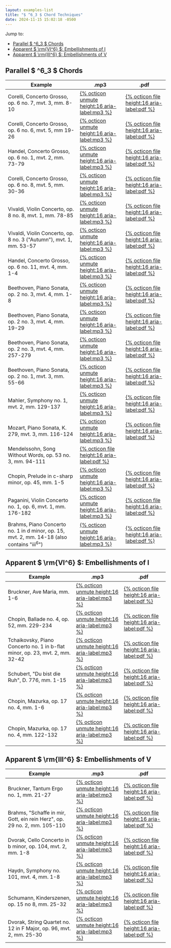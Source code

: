 ```yaml
---
layout: examples-list
title: "$ ^6_3 $ Chord Techniques"
date: 2024-11-15 15:02:18 -0500
---
```


Jump to:

-   [Parallel $ ^6_3 $ Chords](#parallel--6_3--chords)
-   [Apparent $ \\rm{VI^6} $: Embellishments of I](#apparent--rmvi6--embellishments-of-i)
-   [Apparent $ \\rm{III^6} $: Embellishments of V](#apparent--rmiii6--embellishments-of-v)

## Parallel $ ^6_3 $ Chords

<table class="tablesaw tablesaw-stack" data-tablesaw-mode="stack">
  <thead>
    <tr>
      <th>Example</th>
      <th>.mp3</th>
      <th>.pdf</th>
    </tr>
  </thead>
  <tbody>
    <tr>
      <td>Corelli, Concerto Grosso, op. 6 no. 7, mvt. 3, mm. 8-10</td>
      <td><a href="13-63-chord-tech/FIa.mp3">{% octicon unmute height:16 aria-label:mp3 %}</a></td>
      <td><a href="13-63-chord-tech/FIa.pdf">{% octicon file height:16 aria-label:pdf %}</a></td>
    </tr>
    <tr>
      <td>Corelli, Concerto Grosso, op. 6 no. 6, mvt. 5, mm 19-26</td>
      <td><a href="13-63-chord-tech/FIb.mp3">{% octicon unmute height:16 aria-label:mp3 %}</a></td>
      <td><a href="13-63-chord-tech/FIb.pdf">{% octicon file height:16 aria-label:pdf %}</a></td>
    </tr>
    <tr>
      <td>Handel, Concerto Grosso, op. 6 no. 1, mvt. 2, mm. 73-79</td>
      <td><a href="13-63-chord-tech/FIc.mp3">{% octicon unmute height:16 aria-label:mp3 %}</a></td>
      <td><a href="13-63-chord-tech/FIc.pdf">{% octicon file height:16 aria-label:pdf %}</a></td>
    </tr>
    <tr>
      <td>Corelli, Concerto Grosso, op. 6 no. 8, mvt. 5, mm. 30-36</td>
      <td><a href="13-63-chord-tech/FIe.mp3">{% octicon unmute height:16 aria-label:mp3 %}</a></td>
      <td><a href="13-63-chord-tech/FIe.pdf">{% octicon file height:16 aria-label:pdf %}</a></td>
    </tr>
    <tr>
      <td>Vivaldi, Violin Concerto, op. 8 no. 8, mvt. 1, mm. 78-85</td>
      <td><a href="13-63-chord-tech/FIf.mp3">{% octicon unmute height:16 aria-label:mp3 %}</a></td>
      <td><a href="13-63-chord-tech/FIf.pdf">{% octicon file height:16 aria-label:pdf %}</a></td>
    </tr>
    <tr>
      <td>Vivaldi, Violin Concerto, op. 8 no. 3 (&quot;Autumn&quot;), mvt. 1, mm. 53-57</td>
      <td><a href="13-63-chord-tech/FIg.mp3">{% octicon unmute height:16 aria-label:mp3 %}</a></td>
      <td><a href="13-63-chord-tech/FIg.pdf">{% octicon file height:16 aria-label:pdf %}</a></td>
    </tr>
    <tr>
      <td>Handel, Concerto Grosso, op. 6 no. 11, mvt. 4, mm. 1-4</td>
      <td><a href="13-63-chord-tech/FIh.mp3">{% octicon unmute height:16 aria-label:mp3 %}</a></td>
      <td><a href="13-63-chord-tech/FIh.pdf">{% octicon file height:16 aria-label:pdf %}</a></td>
    </tr>
    <tr>
      <td>Beethoven, Piano Sonata, op. 2 no. 3, mvt. 4, mm. 1-8</td>
      <td><a href="13-63-chord-tech/FIi.mp3">{% octicon unmute height:16 aria-label:mp3 %}</a></td>
      <td><a href="13-63-chord-tech/FIi.pdf">{% octicon file height:16 aria-label:pdf %}</a></td>
    </tr>
    <tr>
      <td>Beethoven, Piano Sonata, op. 2 no. 3, mvt. 4, mm. 19-29</td>
      <td><a href="13-63-chord-tech/FIj.mp3">{% octicon unmute height:16 aria-label:mp3 %}</a></td>
      <td><a href="13-63-chord-tech/FIj.pdf">{% octicon file height:16 aria-label:pdf %}</a></td>
    </tr>
    <tr>
      <td>Beethoven, Piano Sonata, op. 2 no. 3, mvt. 4, mm. 257-279</td>
      <td><a href="13-63-chord-tech/FIk.mp3">{% octicon unmute height:16 aria-label:mp3 %}</a></td>
      <td><a href="13-63-chord-tech/FIk.pdf">{% octicon file height:16 aria-label:pdf %}</a></td>
    </tr>
    <tr>
      <td>Beethoven, Piano Sonata, op. 2 no. 1, mvt. 3, mm. 55-66</td>
      <td><a href="13-63-chord-tech/FIl.mp3">{% octicon unmute height:16 aria-label:mp3 %}</a></td>
      <td><a href="13-63-chord-tech/FIl.pdf">{% octicon file height:16 aria-label:pdf %}</a></td>
    </tr>
    <tr>
      <td>Mahler, Symphony no. 1, mvt. 2, mm. 129-137</td>
      <td><a href="13-63-chord-tech/FIm.mp3">{% octicon unmute height:16 aria-label:mp3 %}</a></td>
      <td><a href="13-63-chord-tech/FIm.pdf">{% octicon file height:16 aria-label:pdf %}</a></td>
    </tr>
    <tr>
      <td>Mozart, Piano Sonata, K. 279, mvt. 3, mm. 116-124</td>
      <td><a href="13-63-chord-tech/FIn.mp3">{% octicon unmute height:16 aria-label:mp3 %}</a></td>
      <td><a href="13-63-chord-tech/FIn.pdf">{% octicon file height:16 aria-label:pdf %}</a></td>
    </tr>
    <tr>
      <td>Mendelssohn, Song Without Words, op. 53 no. 3, mm. 94-111</td>
      <td><a href="13-63-chord-tech/FIp.pdf">{% octicon file height:16 aria-label:pdf %}</a></td>
      <td></td>
    </tr>
    <tr>
      <td>Chopin, Prelude in c-sharp minor, op. 45, mm. 1-5</td>
      <td><a href="13-63-chord-tech/FIr.mp3">{% octicon unmute height:16 aria-label:mp3 %}</a></td>
      <td><a href="13-63-chord-tech/ FIr.pdf">{% octicon file height:16 aria-label:pdf %}</a></td>
    </tr>
    <tr>
      <td>Paganini, Violin Concerto no. 1, op. 6, mvt. 1, mm. 176-182</td>
      <td><a href="13-63-chord-tech/FIs.mp3">{% octicon unmute height:16 aria-label:mp3 %}</a></td>
      <td><a href="13-63-chord-tech/FIs.pdf">{% octicon file height:16 aria-label:pdf %}</a></td>
    </tr>
    <tr>
      <td>Brahms, Piano Concerto no. 1 in d minor, op. 15, mvt. 2, mm. 14-18 (also contains &quot;iii<sup>6</sup>")</td>
      <td><a href="13-63-chord-tech/FIt.mp3">{% octicon unmute height:16 aria-label:mp3 %}</a></td>
      <td><a href="13-63-chord-tech/FIt.pdf">{% octicon file height:16 aria-label:pdf %}</a></td>
    </tr>

  </tbody>
</table>

## Apparent $ \rm{VI^6} $: Embellishments of I

<table class="tablesaw tablesaw-stack" data-tablesaw-mode="stack">
  <thead>
    <tr>
      <th>Example</th>
      <th>.mp3</th>
      <th>.pdf</th>
    </tr>
  </thead>
  <tbody>
    <tr>
      <td>Bruckner, Ave Maria, mm. 1-6</td>
      <td><a href="13-63-chord-tech/FIu.mp3">{% octicon unmute height:16 aria-label:mp3 %}</a></td>
      <td><a href="13-63-chord-tech/FIu.pdf">{% octicon file height:16 aria-label:pdf %}</a></td>
    </tr>
    <tr>
      <td>Chopin, Ballade no. 4, op. 52, mm. 229-234</td>
      <td><a href="13-63-chord-tech/FIv.mp3">{% octicon unmute height:16 aria-label:mp3 %}</a></td>
      <td><a href="13-63-chord-tech/FIv.pdf">{% octicon file height:16 aria-label:pdf %}</a></td>
    </tr>
    <tr>
      <td>Tchaikovsky, Piano Concerto no. 1 in b-flat minor, op. 23, mvt. 2, mm. 32-42</td>
      <td><a href="13-63-chord-tech/FIw.mp3">{% octicon unmute height:16 aria-label:mp3 %}</a></td>
      <td><a href="13-63-chord-tech/FIw.pdf">{% octicon file height:16 aria-label:pdf %}</a></td>
    </tr>
    <tr>
      <td>Schubert, &quot;Du bist die Ruh&quot;, D. 776, mm. 1-15</td>
      <td><a href="13-63-chord-tech/FIz.mp3">{% octicon unmute height:16 aria-label:mp3 %}</a></td>
      <td><a href="13-63-chord-tech/FIz.pdf">{% octicon file height:16 aria-label:pdf %}</a></td>
    </tr>
    <tr>
      <td>Chopin, Mazurka, op. 17 no. 4, mm. 1-6</td>
      <td><a href="13-63-chord-tech/FIb1.mp3">{% octicon unmute height:16 aria-label:mp3 %}</a></td>
      <td><a href="13-63-chord-tech/FIb1.pdf">{% octicon file height:16 aria-label:pdf %}</a></td>
    </tr>
    <tr>
      <td>Chopin, Mazurka, op. 17 no. 4, mm. 122-132</td>
      <td><a href="13-63-chord-tech/FIc1.mp3">{% octicon unmute height:16 aria-label:mp3 %}</a></td>
      <td><a href="13-63-chord-tech/FIc1.pdf">{% octicon file height:16 aria-label:pdf %}</a></td>
    </tr>

  </tbody>
</table>

## Apparent $ \rm{III^6} $: Embellishments of V

<table class="tablesaw tablesaw-stack" data-tablesaw-mode="stack">
  <thead>
    <tr>
      <th>Example</th>
      <th>.mp3</th>
      <th>.pdf</th>
    </tr>
  </thead>
  <tbody>
    <tr>
      <td>Bruckner, Tantum Ergo no. 1, mm. 21-27</td>
      <td><a href="13-63-chord-tech/FId1.mp3">{% octicon unmute height:16 aria-label:mp3 %}</a></td>
      <td><a href="13-63-chord-tech/FId1.pdf">{% octicon file height:16 aria-label:pdf %}</a></td>
    </tr>
    <tr>
      <td>Brahms, &quot;Schaffe in mir, Gott, ein rein Herz&quot;, op. 29 no. 2, mm. 105-110</td>
      <td><a href="13-63-chord-tech/FIe1.mp3">{% octicon unmute height:16 aria-label:mp3 %}</a></td>
      <td><a href="13-63-chord-tech/FIe1.pdf">{% octicon file height:16 aria-label:pdf %}</a></td>
    </tr>
    <tr>
      <td>Dvorak, Cello Concerto in b minor, op. 104, mvt. 2, mm. 1-8</td>
      <td><a href="13-63-chord-tech/FIf1.mp3">{% octicon unmute height:16 aria-label:mp3 %}</a></td>
      <td><a href="13-63-chord-tech/FIf1.pdf">{% octicon file height:16 aria-label:pdf %}</a></td>
    </tr>
    <tr>
      <td>Haydn, Symphony no. 101, mvt. 4, mm. 1-8</td>
      <td><a href="13-63-chord-tech/FIg1.mp3">{% octicon unmute height:16 aria-label:mp3 %}</a></td>
      <td><a href="13-63-chord-tech/FIg1.pdf">{% octicon file height:16 aria-label:pdf %}</a></td>
    </tr>
    <tr>
      <td>Schumann, Kinderszenen, op. 15 no 8, mm. 25-32</td>
      <td><a href="13-63-chord-tech/FIh1.mp3">{% octicon unmute height:16 aria-label:mp3 %}</a></td>
      <td><a href="13-63-chord-tech/FIh1.pdf">{% octicon file height:16 aria-label:pdf %}</a></td>
    </tr>
    <tr>
      <td>Dvorak, String Quartet no. 12 in F Major, op. 96, mvt. 2, mm. 25-30</td>
      <td><a href="13-63-chord-tech/FIi1.mp3">{% octicon unmute height:16 aria-label:mp3 %}</a></td>
      <td><a href="13-63-chord-tech/FIi1.pdf">{% octicon file height:16 aria-label:pdf %}</a></td>
    </tr>

  </tbody>
</table>
